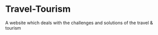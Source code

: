 # Travel-Tourism
A website which deals with the challenges and solutions of the travel &amp; tourism
